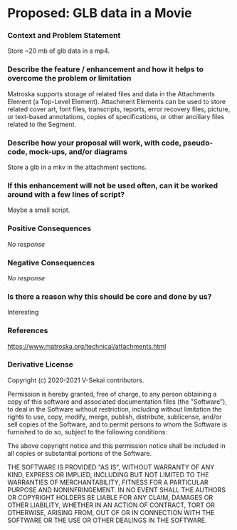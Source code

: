 # Proposed: GLB data in a Movie

### Context and Problem Statement

Store ~20 mb of glb data in a mp4.

### Describe the feature / enhancement and how it helps to overcome the problem or limitation

Matroska supports storage of related files and data in the Attachments Element (a Top-Level Element). Attachment Elements can be used to store related cover art, font files, transcripts, reports, error recovery files, picture, or text-based annotations, copies of specifications, or other ancillary files related to the Segment.

### Describe how your proposal will work, with code, pseudo-code, mock-ups, and/or diagrams

Store a glb in a mkv in the attachment sections.

### If this enhancement will not be used often, can it be worked around with a few lines of script?

Maybe a small script.

### Positive Consequences

_No response_

### Negative Consequences

_No response_

### Is there a reason why this should be core and done by us?

Interesting

### References

https://www.matroska.org/technical/attachments.html

### Derivative License

Copyright (c) 2020-2021 V-Sekai contributors.

Permission is hereby granted, free of charge, to any person obtaining a copy
of this software and associated documentation files (the "Software"), to deal
in the Software without restriction, including without limitation the rights
to use, copy, modify, merge, publish, distribute, sublicense, and/or sell
copies of the Software, and to permit persons to whom the Software is
furnished to do so, subject to the following conditions:

The above copyright notice and this permission notice shall be included in all
copies or substantial portions of the Software.

THE SOFTWARE IS PROVIDED "AS IS", WITHOUT WARRANTY OF ANY KIND, EXPRESS OR
IMPLIED, INCLUDING BUT NOT LIMITED TO THE WARRANTIES OF MERCHANTABILITY,
FITNESS FOR A PARTICULAR PURPOSE AND NONINFRINGEMENT. IN NO EVENT SHALL THE
AUTHORS OR COPYRIGHT HOLDERS BE LIABLE FOR ANY CLAIM, DAMAGES OR OTHER
LIABILITY, WHETHER IN AN ACTION OF CONTRACT, TORT OR OTHERWISE, ARISING FROM,
OUT OF OR IN CONNECTION WITH THE SOFTWARE OR THE USE OR OTHER DEALINGS IN THE
SOFTWARE.
